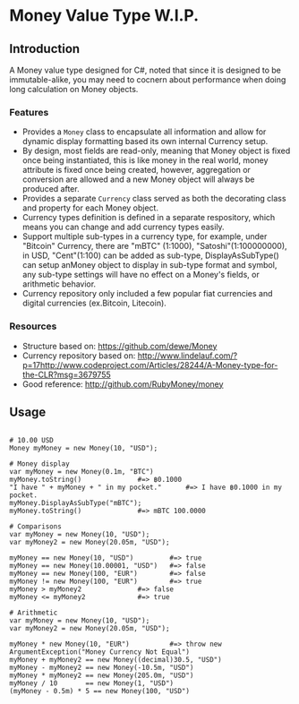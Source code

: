 # Money Value Type W.I.P. #

## Introduction

A Money value type designed for C#, noted that since it is designed to be immutable-alike, you may need to cocnern about performance when doing long calculation on Money objects.

### Features

- Provides a `Money` class to encapsulate all information and allow for dynamic display formatting based its own internal Currency setup.
- By design, most fields are read-only, meaning that Money object is fixed once being instantiated, this is like money in the real world, money attribute is fixed once being created, however, aggregation or conversion are allowed and a new Money object will always be produced after.
- Provides a separate `Currency` class served as both the decorating class and property for each Money object.
- Currency types definition is defined in a separate respository, which means you can change and add currency types easily.
- Support multiple sub-types in a currency type, for example, under "Bitcoin" Currency, there are "mBTC" (1:1000), "Satoshi"(1:100000000), in USD, "Cent"(1:100) can be added as sub-type, DisplayAsSubType() can setup anMoney object to display in sub-type format and symbol, any sub-type settings will have no effect on a Money's fields, or arithmetic behavior.
- Currency repository only included a few popular fiat currencies and digital currencies (ex.Bitcoin, Litecoin).

### Resources

- Structure based on: https://github.com/dewe/Money
- Currency repository based on: http://www.lindelauf.com/?p=17http://www.codeproject.com/Articles/28244/A-Money-type-for-the-CLR?msg=3679755
- Good reference: http://github.com/RubyMoney/money


## Usage

```

# 10.00 USD
Money myMoney = new Money(10, "USD");

# Money display
var myMoney = new Money(0.1m, "BTC")
myMoney.toString()				#=> ฿0.1000
"I have " + myMoney + " in my pocket." 		#=> I have ฿0.1000 in my pocket.
myMoney.DisplayAsSubType("mBTC");
myMoney.toString()				#=> mBTC 100.0000

# Comparisons
var myMoney = new Money(10, "USD");
var myMoney2 = new Money(20.05m, "USD");

myMoney == new Money(10, "USD")			#=> true
myMoney == new Money(10.00001, "USD")	#=> false
myMoney == new Money(100, "EUR")		#=> false
myMoney != new Money(100, "EUR")		#=> true
myMoney > myMoney2				#=> false
myMoney <= myMoney2				#=> true

# Arithmetic
var myMoney = new Money(10, "USD");
var myMoney2 = new Money(20.05m, "USD");

myMoney * new Money(10, "EUR")			#=> throw new ArgumentException("Money Currency Not Equal")
myMoney + myMoney2 == new Money((decimal)30.5, "USD")
myMoney - myMoney2 == new Money(-10.5m, "USD")
myMoney * myMoney2 == new Money(205.0m, "USD")
myMoney / 10       == new Money(1, "USD")
(myMoney - 0.5m) * 5 == new Money(100, "USD")



```
